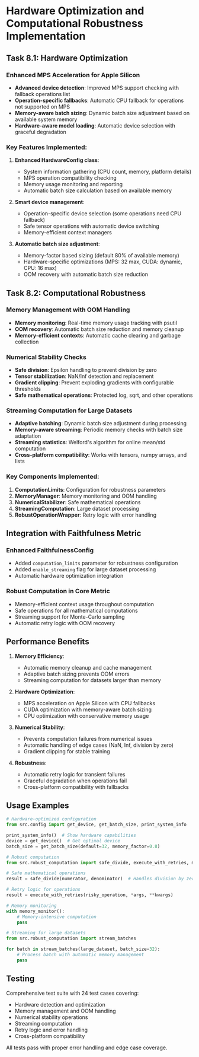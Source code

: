 # Hardware Optimization and Computational Robustness Implementation

## Task 8.1: Hardware Optimization

### Enhanced MPS Acceleration for Apple Silicon
- **Advanced device detection**: Improved MPS support checking with fallback operations list
- **Operation-specific fallbacks**: Automatic CPU fallback for operations not supported on MPS
- **Memory-aware batch sizing**: Dynamic batch size adjustment based on available system memory
- **Hardware-aware model loading**: Automatic device selection with graceful degradation

### Key Features Implemented:
1. **Enhanced HardwareConfig class**:
   - System information gathering (CPU count, memory, platform details)
   - MPS operation compatibility checking
   - Memory usage monitoring and reporting
   - Automatic batch size calculation based on available memory

2. **Smart device management**:
   - Operation-specific device selection (some operations need CPU fallback)
   - Safe tensor operations with automatic device switching
   - Memory-efficient context managers

3. **Automatic batch size adjustment**:
   - Memory-factor based sizing (default 80% of available memory)
   - Hardware-specific optimizations (MPS: 32 max, CUDA: dynamic, CPU: 16 max)
   - OOM recovery with automatic batch size reduction

## Task 8.2: Computational Robustness

### Memory Management with OOM Handling
- **Memory monitoring**: Real-time memory usage tracking with psutil
- **OOM recovery**: Automatic batch size reduction and memory cleanup
- **Memory-efficient contexts**: Automatic cache clearing and garbage collection

### Numerical Stability Checks
- **Safe division**: Epsilon handling to prevent division by zero
- **Tensor stabilization**: NaN/Inf detection and replacement
- **Gradient clipping**: Prevent exploding gradients with configurable thresholds
- **Safe mathematical operations**: Protected log, sqrt, and other operations

### Streaming Computation for Large Datasets
- **Adaptive batching**: Dynamic batch size adjustment during processing
- **Memory-aware streaming**: Periodic memory checks with batch size adaptation
- **Streaming statistics**: Welford's algorithm for online mean/std computation
- **Cross-platform compatibility**: Works with tensors, numpy arrays, and lists

### Key Components Implemented:

1. **ComputationLimits**: Configuration for robustness parameters
2. **MemoryManager**: Memory monitoring and OOM handling
3. **NumericalStabilizer**: Safe mathematical operations
4. **StreamingComputation**: Large dataset processing
5. **RobustOperationWrapper**: Retry logic with error handling

## Integration with Faithfulness Metric

### Enhanced FaithfulnessConfig
- Added `computation_limits` parameter for robustness configuration
- Added `enable_streaming` flag for large dataset processing
- Automatic hardware optimization integration

### Robust Computation in Core Metric
- Memory-efficient context usage throughout computation
- Safe operations for all mathematical computations
- Streaming support for Monte-Carlo sampling
- Automatic retry logic with OOM recovery

## Performance Benefits

1. **Memory Efficiency**: 
   - Automatic memory cleanup and cache management
   - Adaptive batch sizing prevents OOM errors
   - Streaming computation for datasets larger than memory

2. **Hardware Optimization**:
   - MPS acceleration on Apple Silicon with CPU fallbacks
   - CUDA optimization with memory-aware batch sizing
   - CPU optimization with conservative memory usage

3. **Numerical Stability**:
   - Prevents computation failures from numerical issues
   - Automatic handling of edge cases (NaN, Inf, division by zero)
   - Gradient clipping for stable training

4. **Robustness**:
   - Automatic retry logic for transient failures
   - Graceful degradation when operations fail
   - Cross-platform compatibility with fallbacks

## Usage Examples

```python
# Hardware-optimized configuration
from src.config import get_device, get_batch_size, print_system_info

print_system_info()  # Show hardware capabilities
device = get_device()  # Get optimal device
batch_size = get_batch_size(default=32, memory_factor=0.8)

# Robust computation
from src.robust_computation import safe_divide, execute_with_retries, memory_monitor

# Safe mathematical operations
result = safe_divide(numerator, denominator)  # Handles division by zero

# Retry logic for operations
result = execute_with_retries(risky_operation, *args, **kwargs)

# Memory monitoring
with memory_monitor():
    # Memory-intensive computation
    pass

# Streaming for large datasets
from src.robust_computation import stream_batches

for batch in stream_batches(large_dataset, batch_size=32):
    # Process batch with automatic memory management
    pass
```

## Testing

Comprehensive test suite with 24 test cases covering:
- Hardware detection and optimization
- Memory management and OOM handling
- Numerical stability operations
- Streaming computation
- Retry logic and error handling
- Cross-platform compatibility

All tests pass with proper error handling and edge case coverage.